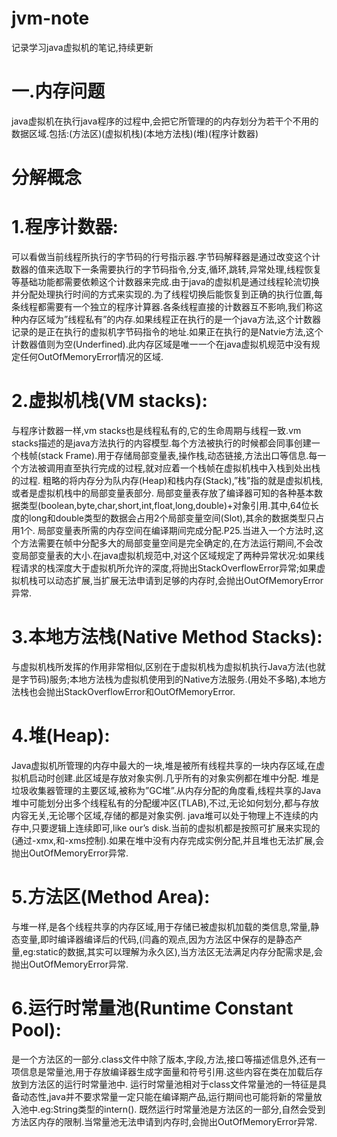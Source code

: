 # jvm-note
记录学习java虚拟机的笔记,持续更新
# 一.内存问题
java虚拟机在执行java程序的过程中,会把它所管理的的内存划分为若干个不用的数据区域.包括:(方法区)(虚拟机栈)(本地方法栈)(堆)(程序计数器)
# 分解概念
# 1.程序计数器:
可以看做当前线程所执行的字节码的行号指示器.字节码解释器是通过改变这个计数器的值来选取下一条需要执行的字节码指令,分支,循环,跳转,异常处理,线程恢复等基础功能都需要依赖这个计数器来完成.由于java的虚拟机是通过线程轮流切换并分配处理执行时间的方式来实现的.为了线程切换后能恢复到正确的执行位置,每条线程都需要有一个独立的程序计算器.各条线程直接的计数器互不影响,我们称这种内存区域为”线程私有”的内存.如果线程正在执行的是一个java方法,这个计数器记录的是正在执行的虚拟机字节码指令的地址.如果正在执行的是Natvie方法,这个计数器值则为空(Underfined).此内存区域是唯一一个在java虚拟机规范中没有规定任何OutOfMemoryError情况的区域.
# 2.虚拟机栈(VM stacks):
与程序计数器一样,vm stacks也是线程私有的,它的生命周期与线程一致.vm stacks描述的是java方法执行的内容模型.每个方法被执行的时候都会同事创建一个栈帧(stack Frame).用于存储局部变量表,操作栈,动态链接,方法出口等信息.每一个方法被调用直至执行完成的过程,就对应着一个栈帧在虚拟机栈中入栈到处出栈的过程.
粗略的将内存分为队内存(Heap)和栈内存(Stack),”栈”指的就是虚拟机栈,或者是虚拟机栈中的局部变量表部分.
局部变量表存放了编译器可知的各种基本数据类型(boolean,byte,char,short,int,float,long,double)+对象引用.其中,64位长度的long和double类型的数据会占用2个局部变量空间(Slot),其余的数据类型只占用1个.
局部变量表所需的内存空间在编译期间完成分配.P25.当进入一个方法时,这个方法需要在帧中分配多大的局部变量空间是完全确定的,在方法运行期间,不会改变局部变量表的大小.在java虚拟机规范中,对这个区域规定了两种异常状况:如果线程请求的栈深度大于虚拟机所允许的深度,将抛出StackOverflowError异常;如果虚拟机栈可以动态扩展,当扩展无法申请到足够的内存时,会抛出OutOfMemoryError异常.
# 3.本地方法栈(Native Method Stacks):
与虚拟机栈所发挥的作用非常相似,区别在于虚拟机栈为虚拟机执行Java方法(也就是字节码)服务;本地方法栈为虚拟机使用到的Native方法服务.(用处不多略),本地方法栈也会抛出StackOverflowError和OutOfMemoryError.
# 4.堆(Heap):
Java虚拟机所管理的内存中最大的一块,堆是被所有线程共享的一块内存区域,在虚拟机启动时创建.此区域是存放对象实例.几乎所有的对象实例都在堆中分配.
堆是垃圾收集器管理的主要区域,被称为”GC堆”.从内存分配的角度看,线程共享的Java堆中可能划分出多个线程私有的分配缓冲区(TLAB),不过,无论如何划分,都与存放内容无关,无论哪个区域,存储的都是对象实例.
java堆可以处于物理上不连续的内存中,只要逻辑上连续即可,like our’s disk.当前的虚拟机都是按照可扩展来实现的(通过-xmx,和-xms控制).如果在堆中没有内存完成实例分配,并且堆也无法扩展,会抛出OutOfMemoryError异常.
# 5.方法区(Method Area):
与堆一样,是各个线程共享的内存区域,用于存储已被虚拟机加载的类信息,常量,静态变量,即时编译器编译后的代码,(闫鑫的观点,因为方法区中保存的是静态产量,eg:static的数据,其实可以理解为永久区),当方法区无法满足内存分配需求是,会抛出OutOfMemoryError异常.
# 6.运行时常量池(Runtime Constant Pool):
是一个方法区的一部分.class文件中除了版本,字段,方法,接口等描述信息外,还有一项信息是常量池,用于存放编译器生成字面量和符号引用.这些内容在类在加载后存放到方法区的运行时常量池中.
运行时常量池相对于class文件常量池的一特征是具备动态性,java并不要求常量一定只能在编译期产品,运行期间也可能将新的常量放入池中.eg:String类型的intern().
既然运行时常量池是方法区的一部分,自然会受到方法区内存的限制.当常量池无法申请到内存时,会抛出OutOfMemoryError异常.
